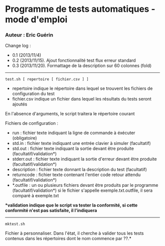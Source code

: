 # Programme de tests automatiques - mode d'emploi

### Auteur : Eric Guérin

Change log :
- 0.1 (2013/11/4)
- 0.2 (2013/11/15). Ajout fonctionnalité test flux erreur standard
- 0.3 (2013/11/20). Formattage de la description sur 60 colonnes (fold)

-------------------------------------------------------------------------------
`test.sh [ repertoire [ fichier.csv ] ]`

- repertoire indique le répertoire dans lequel se trouvent les fichiers de
configuration du test
- fichier.csv indique un fichier dans lequel les résultats du tests seront ajoutés

En l'absence d'arguments, le script traitera le répertoire courant

Fichiers de configuration :
- run : fichier texte indiquant la ligne de commande à éxécuter (obligatoire)
- std.in : fichier texte indiquant une entrée clavier à simuler (facultatif)
- std.out : fichier texte indiquant la sortie devant être produite
(facultatif/validation*)
- stderr.out : fichier texte indiquant la sortie d'erreur devant être produite
(facultatif/validation*)
- description : fichier texte donnant la description du test (facultatif)
- returncode : fichier texte contenant l'entier code retour attendu
(facultatif/validation*)
- \*.outfile : un ou plusieurs fichiers devant être produits par le programme
(facultatif/validation*)
  si le fichier s'appelle exemple.txt.outfile, il sera comparé à exemple.txt

**\*validation indique que le script va tester la conformité, si cette conformité
n'est pas satisfaite, il l'indiquera**

-------------------------------------------------------------------------------
`mktest.sh`

Fichier à personnaliser. Dans l'état, il cherche à valider tous les tests
contenus dans les répertoires dont le nom commence par ??.*
